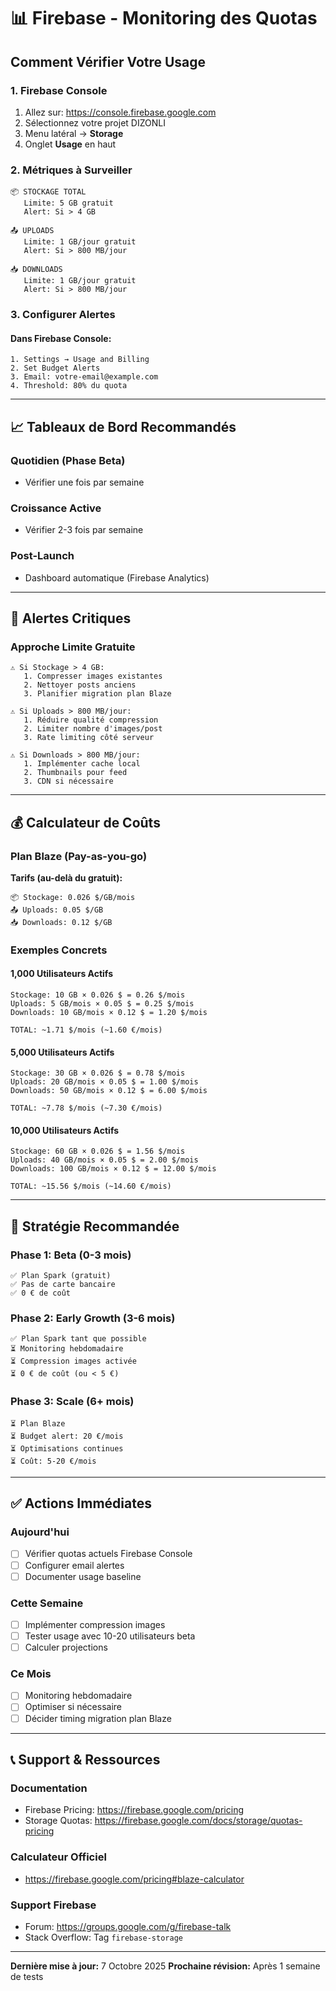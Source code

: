 # 📊 Firebase - Monitoring des Quotas

## Comment Vérifier Votre Usage

### 1. Firebase Console
1. Allez sur: https://console.firebase.google.com
2. Sélectionnez votre projet DIZONLI
3. Menu latéral → **Storage**
4. Onglet **Usage** en haut

### 2. Métriques à Surveiller

```
📦 STOCKAGE TOTAL
   Limite: 5 GB gratuit
   Alert: Si > 4 GB
   
📤 UPLOADS
   Limite: 1 GB/jour gratuit
   Alert: Si > 800 MB/jour
   
📥 DOWNLOADS
   Limite: 1 GB/jour gratuit
   Alert: Si > 800 MB/jour
```

### 3. Configurer Alertes

#### Dans Firebase Console:
```
1. Settings → Usage and Billing
2. Set Budget Alerts
3. Email: votre-email@example.com
4. Threshold: 80% du quota
```

---

## 📈 Tableaux de Bord Recommandés

### Quotidien (Phase Beta)
- Vérifier une fois par semaine

### Croissance Active
- Vérifier 2-3 fois par semaine

### Post-Launch
- Dashboard automatique (Firebase Analytics)

---

## 🚨 Alertes Critiques

### Approche Limite Gratuite
```
⚠️ Si Stockage > 4 GB:
   1. Compresser images existantes
   2. Nettoyer posts anciens
   3. Planifier migration plan Blaze

⚠️ Si Uploads > 800 MB/jour:
   1. Réduire qualité compression
   2. Limiter nombre d'images/post
   3. Rate limiting côté serveur

⚠️ Si Downloads > 800 MB/jour:
   1. Implémenter cache local
   2. Thumbnails pour feed
   3. CDN si nécessaire
```

---

## 💰 Calculateur de Coûts

### Plan Blaze (Pay-as-you-go)

**Tarifs (au-delà du gratuit):**
```
📦 Stockage: 0.026 $/GB/mois
📤 Uploads: 0.05 $/GB
📥 Downloads: 0.12 $/GB
```

### Exemples Concrets

#### 1,000 Utilisateurs Actifs
```
Stockage: 10 GB × 0.026 $ = 0.26 $/mois
Uploads: 5 GB/mois × 0.05 $ = 0.25 $/mois
Downloads: 10 GB/mois × 0.12 $ = 1.20 $/mois

TOTAL: ~1.71 $/mois (~1.60 €/mois)
```

#### 5,000 Utilisateurs Actifs
```
Stockage: 30 GB × 0.026 $ = 0.78 $/mois
Uploads: 20 GB/mois × 0.05 $ = 1.00 $/mois
Downloads: 50 GB/mois × 0.12 $ = 6.00 $/mois

TOTAL: ~7.78 $/mois (~7.30 €/mois)
```

#### 10,000 Utilisateurs Actifs
```
Stockage: 60 GB × 0.026 $ = 1.56 $/mois
Uploads: 40 GB/mois × 0.05 $ = 2.00 $/mois
Downloads: 100 GB/mois × 0.12 $ = 12.00 $/mois

TOTAL: ~15.56 $/mois (~14.60 €/mois)
```

---

## 🎯 Stratégie Recommandée

### Phase 1: Beta (0-3 mois)
```
✅ Plan Spark (gratuit)
✅ Pas de carte bancaire
✅ 0 € de coût
```

### Phase 2: Early Growth (3-6 mois)
```
✅ Plan Spark tant que possible
⏳ Monitoring hebdomadaire
⏳ Compression images activée
⏳ 0 € de coût (ou < 5 €)
```

### Phase 3: Scale (6+ mois)
```
⏳ Plan Blaze
⏳ Budget alert: 20 €/mois
⏳ Optimisations continues
⏳ Coût: 5-20 €/mois
```

---

## ✅ Actions Immédiates

### Aujourd'hui
- [ ] Vérifier quotas actuels Firebase Console
- [ ] Configurer email alertes
- [ ] Documenter usage baseline

### Cette Semaine
- [ ] Implémenter compression images
- [ ] Tester usage avec 10-20 utilisateurs beta
- [ ] Calculer projections

### Ce Mois
- [ ] Monitoring hebdomadaire
- [ ] Optimiser si nécessaire
- [ ] Décider timing migration plan Blaze

---

## 📞 Support & Ressources

### Documentation
- Firebase Pricing: https://firebase.google.com/pricing
- Storage Quotas: https://firebase.google.com/docs/storage/quotas-pricing

### Calculateur Officiel
- https://firebase.google.com/pricing#blaze-calculator

### Support Firebase
- Forum: https://groups.google.com/g/firebase-talk
- Stack Overflow: Tag `firebase-storage`

---

**Dernière mise à jour:** 7 Octobre 2025
**Prochaine révision:** Après 1 semaine de tests
